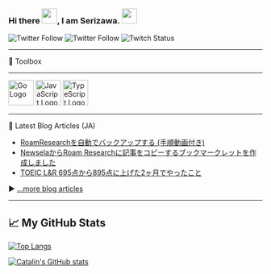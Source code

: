 ### Hi there <img src="https://raw.githubusercontent.com/MartinHeinz/MartinHeinz/master/wave.gif" width="30px">, I am Serizawa. <img src="https://github.githubassets.com/images/mona-whisper.gif" width="30px">

![Twitter Follow](https://img.shields.io/twitter/follow/serizawa_jp?style=social)
![Twitter Follow](https://img.shields.io/twitter/follow/serizawa_eng?style=social)
![Twitch Status](https://img.shields.io/twitch/status/serizawa_jp?style=social)

---

🧰 Toolbox

---

<img src="https://cdn.worldvectorlogo.com/logos/go-6.svg" alt="Go Logo" width="50" height="50"/> <img src="https://cdn.worldvectorlogo.com/logos/logo-javascript.svg" alt="JavaScript Logo" width="50" height="50"/> <img src="https://cdn.worldvectorlogo.com/logos/typescript.svg" alt="TypeScript Logo" width="50" height="50"/>


---

📘 Latest Blog Articles (JA)

<!-- BLOG-POST-LIST:START -->
- [RoamResearchを自動でバックアップする (手順動画付き)](https://note.com/serizawa_jp/n/n859b1026f722)
- [NewselaからRoam Researchに記事をコピーするブックマークレットを作成しました](https://note.com/serizawa_jp/n/n3a5b52920957)
- [TOEIC L&R 695点から895点に上げた2ヶ月でやったこと](https://note.com/serizawa_jp/n/n957bf5a25f79)
<!-- BLOG-POST-LIST:END -->

▶ [...more blog articles](https://note.com/serizawa_jp/)

---

## &#x1f4c8; My GitHub Stats

[![Top Langs](https://github-readme-stats.vercel.app/api/top-langs/?username=serizawa-jp&hide=java,html,css&theme=radical)](https://github.com/anuraghazra/github-readme-stats)

[![Catalin's GitHub stats](https://github-readme-stats.vercel.app/api?username=serizawa-jp&theme=radical)](https://github.com/anuraghazra/github-readme-stats)


<!--
**serizawa-jp/serizawa-jp** is a ✨ _special_ ✨ repository because its `README.md` (this file) appears on your GitHub profile.

Here are some ideas to get you started:

- 🔭 I’m currently working on ...
- 🌱 I’m currently learning ...
- 👯 I’m looking to collaborate on ...
- 🤔 I’m looking for help with ...
- 💬 Ask me about ...
- 📫 How to reach me: ...
- 😄 Pronouns: ...
- ⚡ Fun fact: ...
-->
